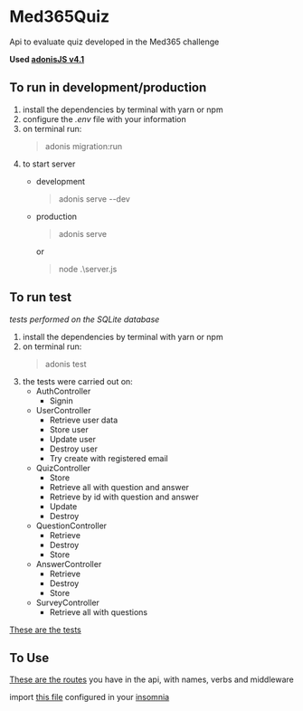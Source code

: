 # Med365Quiz
Api to evaluate quiz developed in the Med365 challenge

**Used [adonisJS v4.1](https://adonisjs.com/)**

## To run in development/production
  1. install the dependencies by terminal with yarn or npm
  2. configure the _.env_ file with your information
  3. on terminal run:
      > adonis migration:run
  4. to start server
      - development
        > adonis serve --dev
      - production
        > adonis serve

        or
        > node .\server.js
## To run test
_tests performed on the SQLite database_
  1. install the dependencies by terminal with yarn or npm
  2. on terminal run:
      > adonis test
  3. the tests were carried out on:
      - AuthController
        - Signin
      - UserController
        - Retrieve user data
        - Store user
        - Update user
        - Destroy user
        - Try create with registered email
      - QuizController
        - Store
        - Retrieve all with question and answer
        - Retrieve by id with question and answer
        - Update
        - Destroy
      - QuestionController
        - Retrieve
        - Destroy
        - Store
      - AnswerController
        - Retrieve
        - Destroy
        - Store
      - SurveyController
        - Retrieve all with questions

  [These are the tests](https://github.com/brandonsousa/Med365Quiz/blob/main/assets/tests.PNG)


## To Use
[These are the routes](https://github.com/brandonsousa/Med365Quiz/blob/main/assets/routes.PNG) you have in the api, with names, verbs and middleware

import [this file](https://github.com/brandonsousa/Med365Quiz/blob/main/assets/Insomnia_2020-12-15.json) configured in your [insomnia](https://insomnia.rest/)

